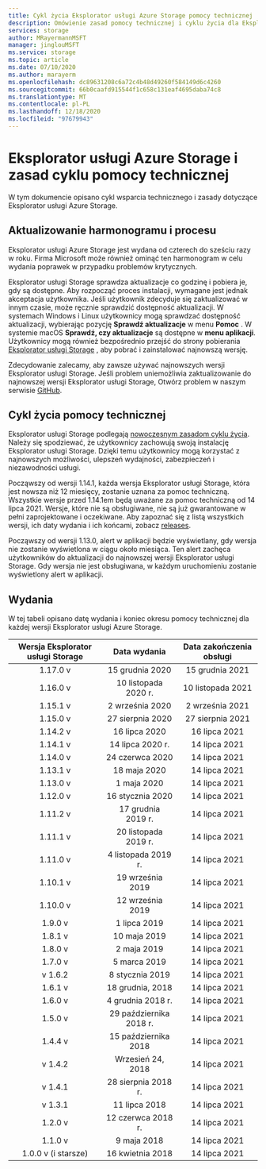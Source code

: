 ```yaml
---
title: Cykl życia Eksplorator usługi Azure Storage pomocy technicznej | Microsoft Docs
description: Omówienie zasad pomocy technicznej i cyklu życia dla Eksplorator usługi Azure Storage
services: storage
author: MRayermannMSFT
manager: jinglouMSFT
ms.service: storage
ms.topic: article
ms.date: 07/10/2020
ms.author: marayerm
ms.openlocfilehash: dc89631208c6a72c4b48d49260f584149d6c4260
ms.sourcegitcommit: 66b0caafd915544f1c658c131eaf4695daba74c8
ms.translationtype: MT
ms.contentlocale: pl-PL
ms.lasthandoff: 12/18/2020
ms.locfileid: "97679943"
---
```

# <a name="azure-storage-explorer-support-lifecycle-and-policy"></a>Eksplorator usługi Azure Storage i zasad cyklu pomocy technicznej

W tym dokumencie opisano cykl wsparcia technicznego i zasady dotyczące Eksplorator usługi Azure Storage.

## <a name="update-schedule-and-process"></a>Aktualizowanie harmonogramu i procesu

Eksplorator usługi Azure Storage jest wydana od czterech do sześciu razy w roku. Firma Microsoft może również ominąć ten harmonogram w celu wydania poprawek w przypadku problemów krytycznych.

Eksplorator usługi Storage sprawdza aktualizacje co godzinę i pobiera je, gdy są dostępne. Aby rozpocząć proces instalacji, wymagane jest jednak akceptacja użytkownika. Jeśli użytkownik zdecyduje się zaktualizować w innym czasie, może ręcznie sprawdzić dostępność aktualizacji. W systemach Windows i Linux użytkownicy mogą sprawdzać dostępność aktualizacji, wybierając pozycję **Sprawdź aktualizacje** w menu **Pomoc** . W systemie macOS **Sprawdź, czy aktualizacje** są dostępne w **menu aplikacji**. Użytkownicy mogą również bezpośrednio przejść do strony pobierania [Eksplorator usługi Storage](https://azure.microsoft.com/features/storage-explorer/) , aby pobrać i zainstalować najnowszą wersję.

Zdecydowanie zalecamy, aby zawsze używać najnowszych wersji Eksplorator usługi Storage. Jeśli problem uniemożliwia zaktualizowanie do najnowszej wersji Eksplorator usługi Storage, Otwórz problem w naszym serwisie [GitHub](https://github.com/microsoft/AzureStorageExplorer).

## <a name="support-lifecycle"></a>Cykl życia pomocy technicznej

Eksplorator usługi Storage podlegają [nowoczesnym zasadom cyklu życia](https://support.microsoft.com/help/30881/modern-lifecycle-policy). Należy się spodziewać, że użytkownicy zachowują swoją instalację Eksplorator usługi Storage. Dzięki temu użytkownicy mogą korzystać z najnowszych możliwości, ulepszeń wydajności, zabezpieczeń i niezawodności usługi.

Począwszy od wersji 1.14.1, każda wersja Eksplorator usługi Storage, która jest nowsza niż 12 miesięcy, zostanie uznana za pomoc techniczną. Wszystkie wersje przed 1.14.1em będą uważane za pomoc techniczną od 14 lipca 2021. Wersje, które nie są obsługiwane, nie są już gwarantowane w pełni zaprojektowane i oczekiwane. Aby zapoznać się z listą wszystkich wersji, ich daty wydania i ich końcami, zobacz [releases](#releases).

Począwszy od wersji 1.13.0, alert w aplikacji będzie wyświetlany, gdy wersja nie zostanie wyświetlona w ciągu około miesiąca. Ten alert zachęca użytkowników do aktualizacji do najnowszej wersji Eksplorator usługi Storage. Gdy wersja nie jest obsługiwana, w każdym uruchomieniu zostanie wyświetlony alert w aplikacji.

## <a name="releases"></a>Wydania

W tej tabeli opisano datę wydania i koniec okresu pomocy technicznej dla każdej wersji Eksplorator usługi Azure Storage.

| Wersja Eksplorator usługi Storage  | Data wydania       | Data zakończenia obsługi |
|:-------------------------:|:------------------:|:-------------------:|
| 1.17.0 v                   | 15 grudnia 2020  | 15 grudnia 2021   |
| 1.16.0 v                   | 10 listopada 2020 r.  | 10 listopada 2021   |
| 1.15.1 v                   | 2 września 2020  | 2 września 2021   |
| 1.15.0 v                   | 27 sierpnia 2020    | 27 sierpnia 2021     |
| 1.14.2 v                   | 16 lipca 2020      | 16 lipca 2021       |
| 1.14.1 v                   | 14 lipca 2020 r.      | 14 lipca 2021       |
| 1.14.0 v                   | 24 czerwca 2020      | 14 lipca 2021       |
| 1.13.1 v                   | 18 maja 2020       | 14 lipca 2021       |
| 1.13.0 v                   | 1 maja 2020        | 14 lipca 2021       |
| 1.12.0 v                   | 16 stycznia 2020   | 14 lipca 2021       |
| 1.11.2 v                   | 17 grudnia 2019 r.  | 14 lipca 2021       |
| 1.11.1 v                   | 20 listopada 2019 r.  | 14 lipca 2021       |
| 1.11.0 v                   | 4 listopada 2019 r.   | 14 lipca 2021       |
| 1.10.1 v                   | 19 września 2019 | 14 lipca 2021       |
| 1.10.0 v                   | 12 września 2019 | 14 lipca 2021       |
| 1.9.0 v                    | 1 lipca 2019       | 14 lipca 2021       |
| 1.8.1 v                    | 10 maja 2019       | 14 lipca 2021       |
| 1.8.0 v                    | 2 maja 2019        | 14 lipca 2021       |
| 1.7.0 v                    | 5 marca 2019      | 14 lipca 2021       |
| v 1.6.2                    | 8 stycznia 2019    | 14 lipca 2021       |
| 1.6.1 v                    | 18 grudnia, 2018  | 14 lipca 2021       |
| 1.6.0 v                    | 4 grudnia 2018 r.   | 14 lipca 2021       |
| 1.5.0 v                    | 29 października 2018 r.   | 14 lipca 2021       |
| 1.4.4 v                    | 15 października 2018   | 14 lipca 2021       |
| v 1.4.2                    | Wrzesień 24, 2018 | 14 lipca 2021       |
| v 1.4.1                    | 28 sierpnia 2018 r.    | 14 lipca 2021       |
| v 1.3.1                    | 11 lipca 2018      | 14 lipca 2021       |
| 1.2.0 v                    | 12 czerwca 2018 r.      | 14 lipca 2021       |
| 1.1.0 v                    | 9 maja 2018        | 14 lipca 2021       |
| 1.0.0 v (i starsze)        | 16 kwietnia 2018     | 14 lipca 2021       |
